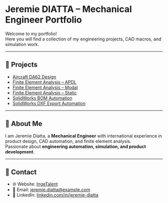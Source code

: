 # Jeremie DIATTA – Mechanical Engineer Portfolio

Welcome to my portfolio!  
Here you will find a collection of my engineering projects, CAD macros, and simulation work.  

---

## 🚀 Projects

- [Aircraft DA62 Design](projects/aircraft-da62.md)  
- [Finite Element Analysis – APDL](projects/fea-apdl.md)  
- [Finite Element Analysis – Modal](projects/fea-modal.md)  
- [Finite Element Analysis – Static](projects/fea-static.md)  
- [SolidWorks BOM Automation](projects/solidworks-bom.md)  
- [SolidWorks DXF Export Automation](projects/solidworks-dxf.md)  

---

## 📌 About Me
I am Jeremie Diatta, a **Mechanical Engineer** with international experience in product design, CAD automation, and finite element analysis.  
Passionate about **engineering automation, simulation, and product development**.  

---

## 🔗 Contact
- 🌐 Website: [IngeTalent](https://github.com/jeremie-diatta)  
- 📧 Email: jeremie.diatta@example.com  
- 💼 LinkedIn: [linkedin.com/in/jeremie-diatta](https://www.linkedin.com/in/jeremie-diatta)  

